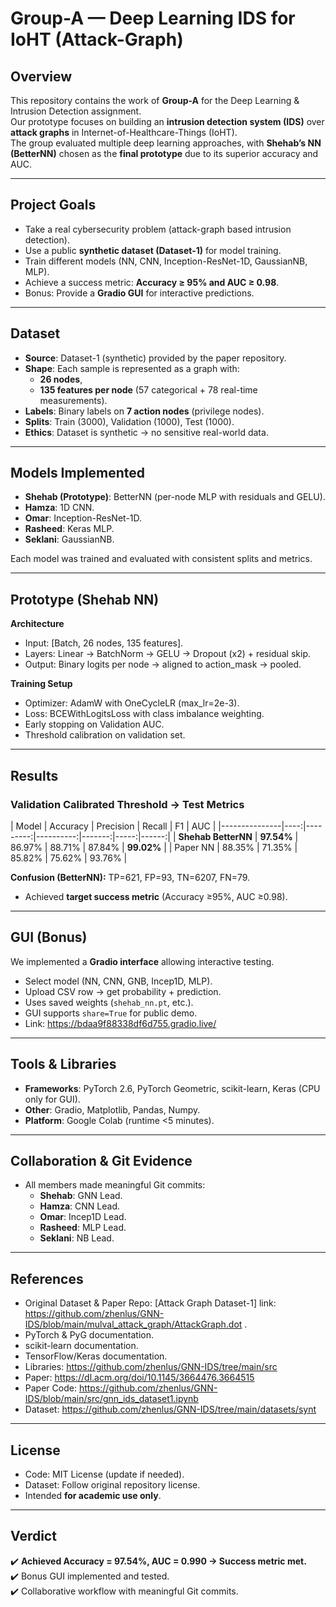 # Group-A — Deep Learning IDS for IoHT (Attack-Graph)

## Overview
This repository contains the work of **Group-A** for the Deep Learning & Intrusion Detection assignment.  
Our prototype focuses on building an **intrusion detection system (IDS)** over **attack graphs** in Internet-of-Healthcare-Things (IoHT).  
The group evaluated multiple deep learning approaches, with **Shehab’s NN (BetterNN)** chosen as the **final prototype** due to its superior accuracy and AUC.

---

## Project Goals
- Take a real cybersecurity problem (attack-graph based intrusion detection).
- Use a public **synthetic dataset (Dataset-1)** for model training.
- Train different models (NN, CNN, Inception-ResNet-1D, GaussianNB, MLP).
- Achieve a success metric: **Accuracy ≥ 95% and AUC ≥ 0.98**.
- Bonus: Provide a **Gradio GUI** for interactive predictions.

---

## Dataset
- **Source**: Dataset-1 (synthetic) provided by the paper repository.
- **Shape**: Each sample is represented as a graph with:
  - **26 nodes**,  
  - **135 features per node** (57 categorical + 78 real-time measurements).  
- **Labels**: Binary labels on **7 action nodes** (privilege nodes).  
- **Splits**: Train (3000), Validation (1000), Test (1000).  
- **Ethics**: Dataset is synthetic → no sensitive real-world data.  

---

## Models Implemented
- **Shehab (Prototype)**: BetterNN (per-node MLP with residuals and GELU).
- **Hamza**: 1D CNN.
- **Omar**: Inception-ResNet-1D.
- **Rasheed**: Keras MLP.
- **Seklani**: GaussianNB.

Each model was trained and evaluated with consistent splits and metrics.

---

## Prototype (Shehab NN)
**Architecture**
- Input: [Batch, 26 nodes, 135 features].
- Layers: Linear → BatchNorm → GELU → Dropout (x2) + residual skip.
- Output: Binary logits per node → aligned to action_mask → pooled.

**Training Setup**
- Optimizer: AdamW with OneCycleLR (max_lr=2e-3).
- Loss: BCEWithLogitsLoss with class imbalance weighting.
- Early stopping on Validation AUC.
- Threshold calibration on validation set.

---

## Results

### Validation Calibrated Threshold → Test Metrics

| Model         | Accuracy | Precision | Recall | F1   | AUC   |
|---------------|----:|---------:|----------:|-------:|-----:|------:|
| **Shehab BetterNN** | **97.54%** | 86.97% | 88.71% | 87.84% | **99.02%** |
| Paper NN     | 88.35% | 71.35% | 85.82% | 75.62% | 93.76% |

**Confusion (BetterNN):** TP=621, FP=93, TN=6207, FN=79.

- Achieved **target success metric** (Accuracy ≥95%, AUC ≥0.98).

---

## GUI (Bonus)
We implemented a **Gradio interface** allowing interactive testing.

- Select model (NN, CNN, GNB, Incep1D, MLP).
- Upload CSV row → get probability + prediction.  
- Uses saved weights (`shehab_nn.pt`, etc.).
- GUI supports `share=True` for public demo.
- Link: https://bdaa9f88338df6d755.gradio.live/

---

## Tools & Libraries
- **Frameworks**: PyTorch 2.6, PyTorch Geometric, scikit-learn, Keras (CPU only for GUI).
- **Other**: Gradio, Matplotlib, Pandas, Numpy.
- **Platform**: Google Colab (runtime <5 minutes).

---

## Collaboration & Git Evidence
- All members made meaningful Git commits:
  - **Shehab**: GNN Lead.
  - **Hamza**: CNN Lead.
  - **Omar**: Incep1D Lead.
  - **Rasheed**: MLP Lead.
  - **Seklani**: NB Lead.

---

## References
- Original Dataset & Paper Repo: [Attack Graph Dataset-1] link: https://github.com/zhenlus/GNN-IDS/blob/main/mulval_attack_graph/AttackGraph.dot .
- PyTorch & PyG documentation.  
- scikit-learn documentation.  
- TensorFlow/Keras documentation.
- Libraries: https://github.com/zhenlus/GNN-IDS/tree/main/src
- Paper: https://dl.acm.org/doi/10.1145/3664476.3664515
- Paper Code: https://github.com/zhenlus/GNN-IDS/blob/main/src/gnn_ids_dataset1.ipynb
- Dataset: https://github.com/zhenlus/GNN-IDS/tree/main/datasets/synt
---

## License
- Code: MIT License (update if needed).  
- Dataset: Follow original repository license.  
- Intended **for academic use only**.

---

## Verdict
✔️ **Achieved Accuracy = 97.54%, AUC = 0.990 → Success metric met.**  
✔️ Bonus GUI implemented and tested.  
✔️ Collaborative workflow with meaningful Git commits.  
